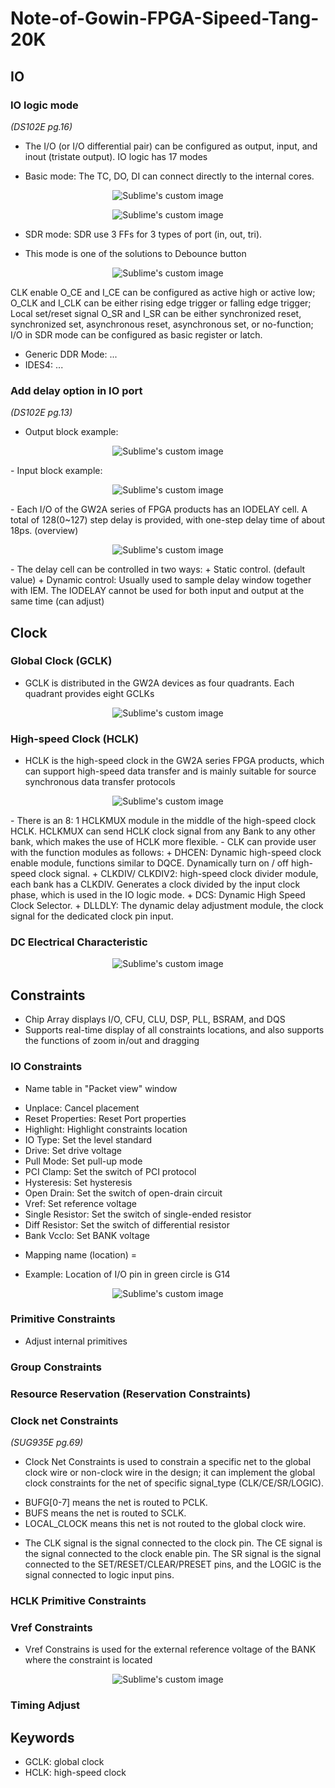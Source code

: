 # Note-of-Gowin-FPGA-Sipeed-Tang-20K

## IO
### IO logic mode
_(DS102E pg.16)_
- The I/O (or I/O differential pair) can be configured as output, input, and inout (tristate output). IO logic has 17 modes
+ Basic mode:
The TC, DO, DI can connect directly to the internal cores.
<p align="center">
  <img src="https://github.com/atfox272/Note-of-Gowin-FPGA-Sipeed-Tang-20K-/assets/99324602/a0078c5e-60ea-447f-875b-db82da5e7634" alt="Sublime's custom image"/>
</p>
<p align="center">
  <img src="https://github.com/atfox272/Note-of-Gowin-FPGA-Sipeed-Tang-20K-/assets/99324602/2654c600-258c-4bb6-b809-9296b51ee202" alt="Sublime's custom image"/>
</p>

+ SDR mode:
SDR use 3 FFs for 3 types of port (in, out, tri). 
* This mode is one of the solutions to Debounce button
</p>
<p align="center">
  <img src="https://github.com/atfox272/Note-of-Gowin-FPGA-Sipeed-Tang-20K-/assets/99324602/6388ea78-afdd-4ca5-936b-48db208b4251" alt="Sublime's custom image"/>
</p>
CLK enable O_CE and I_CE can be configured as active high or active low;
O_CLK and I_CLK can be either rising edge trigger or falling edge trigger;
Local set/reset signal O_SR and I_SR can be either synchronized reset, synchronized set, asynchronous reset, asynchronous set, or no-function;
I/O in SDR mode can be configured as basic register or latch.

+ Generic DDR Mode:
...
+ IDES4:
...

### Add delay option in IO port
_(DS102E pg.13)_
- Output block example:
<p align="center">
  <img src="https://github.com/atfox272/Note-of-Gowin-FPGA-Sipeed-Tang-20K-/assets/99324602/bc6097e9-2fe5-424c-af27-2af7189baaa4" alt="Sublime's custom image"/>
</p>
- Input block example:
<p align="center">
  <img src="https://github.com/atfox272/Note-of-Gowin-FPGA-Sipeed-Tang-20K-/assets/99324602/2654c600-258c-4bb6-b809-9296b51ee202" alt="Sublime's custom image"/>
</p>
- Each I/O of the GW2A series of FPGA products has an IODELAY cell. A total of 128(0~127) step delay is provided, with one-step delay time of about 18ps. (overview)
<p align="center">
  <img src="https://github.com/atfox272/Note-of-Gowin-FPGA-Sipeed-Tang-20K-/assets/99324602/8ecd0978-0ab9-46b1-8d40-895e9c26204f" alt="Sublime's custom image"/>
</p>
- The delay cell can be controlled in two ways:
+ Static control. (default value)
+ Dynamic control: Usually used to sample delay window together with IEM. The IODELAY cannot be used for both input and output at the same time (can adjust)

## Clock
### Global Clock (GCLK)
- GCLK is distributed in the GW2A devices as four quadrants. Each quadrant provides eight GCLKs
<p align="center">
  <img src="https://github.com/atfox272/Note-of-Gowin-FPGA-Sipeed-Tang-20K-/assets/99324602/d823d19c-35ea-476c-b2f2-293a7b73d93e" alt="Sublime's custom image"/>
</p>

### High-speed Clock (HCLK)
- HCLK is the high-speed clock in the GW2A series FPGA products, which can support high-speed data transfer and is mainly suitable for source synchronous data transfer protocols
<p align="center">
  <img src="https://github.com/atfox272/Note-of-Gowin-FPGA-Sipeed-Tang-20K-/assets/99324602/f54792d4-c794-4a8a-b2ac-ce5e6cc0aabc" alt="Sublime's custom image"/>
</p>
- There is an 8: 1 HCLKMUX module in the middle of the high-speed clock HCLK. HCLKMUX can send HCLK clock signal from any Bank to any other bank, which makes the use of HCLK more flexible.
- CLK can provide user with the function modules as follows:
+ DHCEN: Dynamic high-speed clock enable module, functions similar to DQCE. Dynamically turn on / off high-speed clock signal.
+ CLKDIV/ CLKDIV2: high-speed clock divider module, each bank has a CLKDIV. Generates a clock divided by the input clock phase, which is used in the IO logic mode.
+ DCS: Dynamic High Speed Clock Selector.
+ DLLDLY: The dynamic delay adjustment module, the clock signal for the dedicated clock pin input.

### DC Electrical Characteristic
<p align="center">
  <img src="https://github.com/atfox272/Note-of-Gowin-FPGA-Sipeed-Tang-20K-/assets/99324602/934d06e8-44e7-4b85-9107-5b9a40e626ed" alt="Sublime's custom image"/>
</p>

## Constraints
- Chip Array displays I/O, CFU, CLU, DSP, PLL, BSRAM, and DQS
- Supports real-time display of all constraints locations, and also supports the functions of zoom in/out and dragging
### IO Constraints 
* Name table in "Packet view" window
- Unplace: Cancel placement
- Reset Properties: Reset Port properties
- Highlight: Highlight constraints location
- IO Type: Set the level standard
- Drive: Set drive voltage
- Pull Mode: Set pull-up mode
- PCI Clamp: Set the switch of PCI protocol
- Hysteresis: Set hysteresis
- Open Drain: Set the switch of open-drain circuit
- Vref: Set reference voltage
- Single Resistor: Set the switch of single-ended resistor
- Diff Resistor: Set the switch of differential resistor
- Bank VccIo: Set BANK voltage

* Mapping name (location) = <Character of row><Number of column>
- Example: Location of I/O pin in green circle is G14
<p align="center">
  <img src="https://github.com/atfox272/Note-of-Gowin-FPGA-Sipeed-Tang-20K-/assets/99324602/be320a41-76e8-451a-9262-c7697980c66d" alt="Sublime's custom image"/>
</p>

### Primitive Constraints
* Adjust internal primitives
### Group Constraints
### Resource Reservation (Reservation Constraints)
### Clock net Constraints
_(SUG935E pg.69)_
- Clock Net Constraints is used to constrain a specific net to the global clock wire or non-clock wire in the design; it can implement the global clock constraints for the net of specific signal_type (CLK/CE/SR/LOGIC).
+ BUFG[0-7] means the net is routed to PCLK.
+ BUFS means the net is routed to SCLK.
+ LOCAL_CLOCK means this net is not routed to the global clock wire.
- The CLK signal is the signal connected to the clock pin. The CE signal is the signal connected to the clock enable pin. The SR signal is the signal connected to the SET/RESET/CLEAR/PRESET pins, and the LOGIC is the signal connected to logic input pins.
### HCLK Primitive Constraints
### Vref Constraints
- Vref Constrains is used for the external reference voltage of the BANK where the constraint is located
<p align="center">
  <img src="https://github.com/atfox272/Note-of-Gowin-FPGA-Sipeed-Tang-20K-/assets/99324602/e6146cef-c980-403e-888a-71fef1be2a04" alt="Sublime's custom image"/>
</p>

### Timing Adjust 

## Keywords
- GCLK: global clock
- HCLK: high-speed clock
